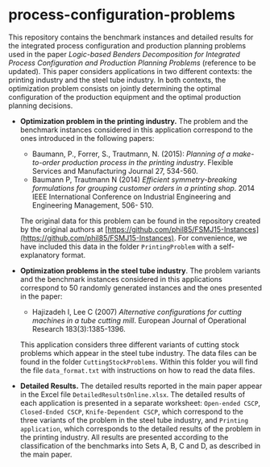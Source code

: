 # process-configuration-problems
This repository contains the benchmark instances and detailed results for the integrated process configuration and production planning problems used in the paper *Logic-based Benders Decomposition for Integrated Process Configuration and Production Planning Problems* (reference to be updated). This paper considers applications in two different contexts: the printing industry and the steel tube industry. In both contexts, the optimization problem consists on jointly determining the optimal configuration of the production equipment and the optimal production planning decisions. 

* **Optimization problem in the printing industry.** The problem and the benchmark instances considered in this application correspond to the ones introduced in the following papers:
  * Baumann, P., Forrer, S., Trautmann, N. (2015): *Planning of a make-to-order production process in the printing industry*. Flexible Services and Manufacturing Journal 27, 534-560. 
  * Baumann P, Trautmann N (2014) *Efficient symmetry-breaking formulations for grouping customer orders in a printing shop*. 2014 IEEE International Conference on Industrial Engineering and Engineering Management, 506- 510. 

  The original data for this problem can be found in the repository created by the original authors at [https://github.com/phil85/FSMJ15-Instances](https://github.com/phil85/FSMJ15-Instances). For convenience, we have included this data in the folder `PrintingProblem` with a self-explanatory format.

* **Optimization problems in the steel tube industry**. The problem variants and the benchmark instances considered in this applications correspond to 50 randomly generated instances and the ones presented in the paper:
  * Hajizadeh I, Lee C (2007) *Alternative configurations for cutting machines in a tube cutting mill*. European Journal of Operational Research 183(3):1385-1396.
  
  This application considers three different variants of cutting stock problems which appear in the steel tube industry. The data files can be found in the folder `CuttingStockProblems`. Within this folder you will find the file `data_format.txt` with instructions on how to read the data files. 

* **Detailed Results.** The detailed results reported in the main paper appear in the Excel file `DetailedResultsOnline.xlsx`. The detailed results of each application is presented in a separate worksheet: `Open-ended CSCP`, `Closed-Ended CSCP`, `Knife-Dependent CSCP`, which correspond to the three variants of the problem in the steel tube industry, and `Printing application`, which corresponds to the detailed results of the problem in the printing industry. All results are presented according to the classification of the benchmarks into Sets A, B, C and D, as described in the main paper. 
